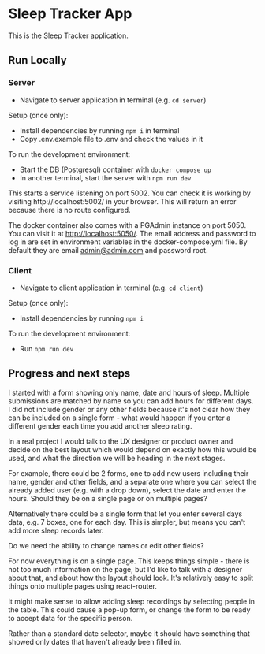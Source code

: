 # Sleep Tracker App

This is the Sleep Tracker application.

## Run Locally

### Server

- Navigate to server application in terminal (e.g. `cd server`)

Setup (once only):

- Install dependencies by running `npm i` in terminal
- Copy .env.example file to .env and check the values in it

To run the development environment:

- Start the DB (Postgresql) container with `docker compose up`
- In another terminal, start the server with `npm run dev`

This starts a service listening on port 5002. You can check it is working by visiting
http://localhost:5002/ in your browser. This will return an error because there is no route
configured.

The docker container also comes with a PGAdmin instance on port 5050. You can visit it at
<http://localhost:5050/>. The email address and password to log in are set in environment variables
in the docker-compose.yml file. By default they are email admin@admin.com and password root.

### Client

- Navigate to client application in terminal (e.g. `cd client`)

Setup (once only):

- Install dependencies by running `npm i`

To run the development environment:

- Run `npm run dev`

## Progress and next steps

I started with a form showing only name, date and hours of sleep. Multiple submissions are matched
by name so you can add hours for different days. I did not include gender or any other fields
because it's not clear how they can be included on a single form - what would happen if you enter a
different gender each time you add another sleep rating.

In a real project I would talk to the UX designer or product owner and decide on the best layout
which would depend on exactly how this would be used, and what the direction we will be heading in
the next stages.

For example, there could be 2 forms, one to add new users including their name, gender and other
fields, and a separate one where you can select the already added user (e.g. with a drop down),
select the date and enter the hours. Should they be on a single page or on multiple pages?

Alternatively there could be a single form that let you enter several days data, e.g. 7 boxes, one
for each day. This is simpler, but means you can't add more sleep records later.

Do we need the ability to change names or edit other fields?

For now everything is on a single page. This keeps things simple - there is not too much information
on the page, but I'd like to talk with a designer about that, and about how the layout should look.
It's relatively easy to split things onto multiple pages using react-router.

It might make sense to allow adding sleep recordings by selecting people in the table. This could
cause a pop-up form, or change the form to be ready to accept data for the specific person.

Rather than a standard date selector, maybe it should have something that showed only dates that
haven't already been filled in.

